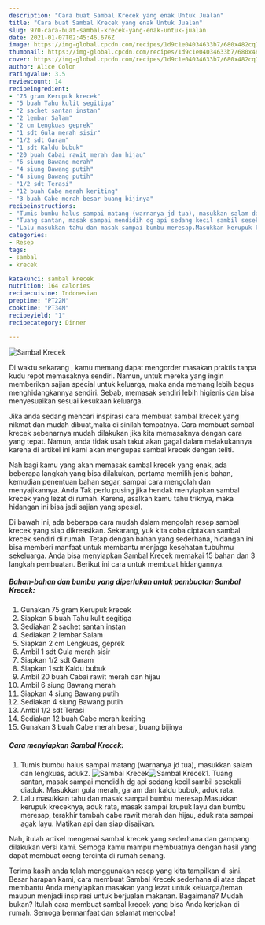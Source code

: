 ```yaml
---
description: "Cara buat Sambal Krecek yang enak Untuk Jualan"
title: "Cara buat Sambal Krecek yang enak Untuk Jualan"
slug: 970-cara-buat-sambal-krecek-yang-enak-untuk-jualan
date: 2021-01-07T02:45:46.676Z
image: https://img-global.cpcdn.com/recipes/1d9c1e04034633b7/680x482cq70/sambal-krecek-foto-resep-utama.jpg
thumbnail: https://img-global.cpcdn.com/recipes/1d9c1e04034633b7/680x482cq70/sambal-krecek-foto-resep-utama.jpg
cover: https://img-global.cpcdn.com/recipes/1d9c1e04034633b7/680x482cq70/sambal-krecek-foto-resep-utama.jpg
author: Alice Colon
ratingvalue: 3.5
reviewcount: 14
recipeingredient:
- "75 gram Kerupuk krecek"
- "5 buah Tahu kulit segitiga"
- "2 sachet santan instan"
- "2 lembar Salam"
- "2 cm Lengkuas geprek"
- "1 sdt Gula merah sisir"
- "1/2 sdt Garam"
- "1 sdt Kaldu bubuk"
- "20 buah Cabai rawit merah dan hijau"
- "6 siung Bawang merah"
- "4 siung Bawang putih"
- "4 siung Bawang putih"
- "1/2 sdt Terasi"
- "12 buah Cabe merah keriting"
- "3 buah Cabe merah besar buang bijinya"
recipeinstructions:
- "Tumis bumbu halus sampai matang (warnanya jd tua), masukkan salam dan lengkuas, aduk2."
- "Tuang santan, masak sampai mendidih dg api sedang kecil sambil sesekali diaduk. Masukkan gula merah, garam dan kaldu bubuk, aduk rata."
- "Lalu masukkan tahu dan masak sampai bumbu meresap.Masukkan kerupuk kreceknya, aduk rata, masak sampai krupuk layu dan bumbu meresap, terakhir tambah cabe rawit merah dan hijau, aduk rata sampai agak layu. Matikan api dan siap disajikan."
categories:
- Resep
tags:
- sambal
- krecek

katakunci: sambal krecek 
nutrition: 164 calories
recipecuisine: Indonesian
preptime: "PT22M"
cooktime: "PT34M"
recipeyield: "1"
recipecategory: Dinner

---
```



![Sambal Krecek](https://img-global.cpcdn.com/recipes/1d9c1e04034633b7/680x482cq70/sambal-krecek-foto-resep-utama.jpg)

Di waktu  sekarang , kamu memang dapat mengorder masakan praktis tanpa kudu repot memasaknya sendiri. Namun, untuk mereka yang ingin memberikan sajian special untuk keluarga, maka anda memang lebih bagus menghidangkannya sendiri. Sebab, memasak sendiri lebih higienis dan bisa menyesuaikan sesuai kesukaan keluarga.

Jika anda sedang mencari inspirasi cara membuat sambal krecek yang nikmat dan mudah dibuat,maka di sinilah tempatnya. Cara membuat sambal krecek  sebenarnya mudah dilakukan jika kita memasaknya dengan cara yang tepat. Namun, anda tidak usah takut akan gagal dalam melakukannya 
karena di artikel ini kami akan mengupas sambal krecek dengan teliti.  



Nah bagi kamu yang akan memasak sambal krecek yang enak, ada beberapa langkah yang bisa dilakukan, pertama memilih jenis bahan, kemudian penentuan bahan segar, sampai cara mengolah dan menyajikannya. Anda Tak perlu pusing jika hendak menyiapkan sambal krecek yang lezat di rumah. Karena, asalkan kamu  tahu triknya, maka hidangan ini bisa jadi sajian yang spesial.

Di bawah ini, ada beberapa cara mudah dalam mengolah resep sambal krecek yang siap dikreasikan. Sekarang, yuk kita coba ciptakan sambal krecek sendiri di rumah. Tetap dengan bahan yang sederhana, hidangan ini bisa memberi manfaat untuk membantu menjaga kesehatan tubuhmu sekeluarga. Anda bisa menyiapkan Sambal Krecek memakai 15 bahan dan 3 langkah pembuatan. Berikut ini cara untuk membuat hidangannya.

<!--inarticleads1-->

##### Bahan-bahan dan bumbu yang diperlukan untuk pembuatan Sambal Krecek:

1. Gunakan 75 gram Kerupuk krecek
1. Siapkan 5 buah Tahu kulit segitiga
1. Sediakan 2 sachet santan instan
1. Sediakan 2 lembar Salam
1. Siapkan 2 cm Lengkuas, geprek
1. Ambil 1 sdt Gula merah sisir
1. Siapkan 1/2 sdt Garam
1. Siapkan 1 sdt Kaldu bubuk
1. Ambil 20 buah Cabai rawit merah dan hijau
1. Ambil 6 siung Bawang merah
1. Siapkan 4 siung Bawang putih
1. Sediakan 4 siung Bawang putih
1. Ambil 1/2 sdt Terasi
1. Sediakan 12 buah Cabe merah keriting
1. Gunakan 3 buah Cabe merah besar, buang bijinya




<!--inarticleads2-->

##### Cara menyiapkan Sambal Krecek:

1. Tumis bumbu halus sampai matang (warnanya jd tua), masukkan salam dan lengkuas, aduk2.
<img src="https://img-global.cpcdn.com/steps/88e80ad2a2aac566/160x128cq70/sambal-krecek-langkah-memasak-1-foto.jpg" alt="Sambal Krecek"><img src="https://img-global.cpcdn.com/steps/8cbcc528b0c7f09a/160x128cq70/sambal-krecek-langkah-memasak-1-foto.jpg" alt="Sambal Krecek">1. Tuang santan, masak sampai mendidih dg api sedang kecil sambil sesekali diaduk. Masukkan gula merah, garam dan kaldu bubuk, aduk rata.
1. Lalu masukkan tahu dan masak sampai bumbu meresap.Masukkan kerupuk kreceknya, aduk rata, masak sampai krupuk layu dan bumbu meresap, terakhir tambah cabe rawit merah dan hijau, aduk rata sampai agak layu. Matikan api dan siap disajikan.




Nah, itulah artikel mengenai  sambal krecek  yang sederhana dan gampang dilakukan versi kami. Semoga kamu mampu membuatnya dengan hasil yang dapat membuat oreng tercinta di rumah senang. 

Terima kasih anda telah menggunakan resep yang kita tampilkan di sini. Besar harapan kami, cara membuat  Sambal Krecek sederhana di atas dapat membantu Anda menyiapkan masakan yang lezat untuk keluarga/teman maupun menjadi inspirasi untuk berjualan makanan. Bagaimana? Mudah bukan? Itulah cara membuat sambal krecek yang bisa Anda kerjakan di rumah. Semoga bermanfaat dan selamat mencoba!

